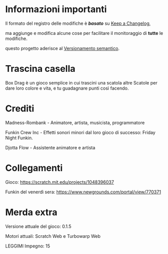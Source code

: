 # Informazioni importanti
Il formato del registro delle modifiche è ***basato*** su [Keep a Changelog](https://keepachangelog.com/en/1.1.0/),

ma aggiunge e modifica alcune cose per facilitare il monitoraggio di **tutte** le modifiche.

questo progetto aderisce al [Versionamento semantico](https://semver.org/spec/v2.0.0.html).

# Trascina casella
Box Drag è un gioco semplice in cui trascini una scatola
altre Scatole per dare loro colore e vita, e tu
guadagnare punti così facendo.

# Crediti
Madness-Rombank - Animatore, artista, musicista, programmatore

Funkin Crew Inc - Effetti sonori minori dal loro gioco di successo: Friday Night Funkin.

Djotta Flow - Assistente animatore e artista

# Collegamenti
Gioco: https://scratch.mit.edu/projects/1048396037

Funkin del venerdì sera: https://www.newgrounds.com/portal/view/770371

# Merda extra
Versione attuale del gioco: 0.1.5

Motori attuali: Scratch Web e Turbowarp Web

LEGGIMI Impegno: 15
